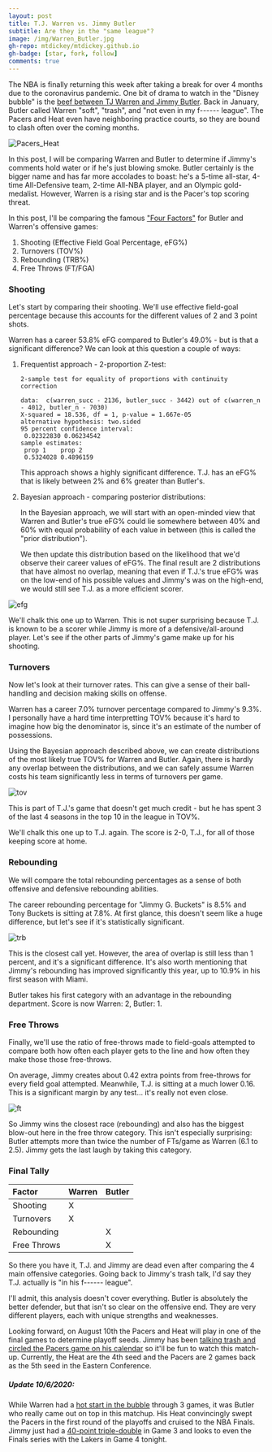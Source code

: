 ```yaml
---
layout: post
title: T.J. Warren vs. Jimmy Butler
subtitle: Are they in the "same league"?
image: /img/Warren_Butler.jpg
gh-repo: mtdickey/mtdickey.github.io
gh-badge: [star, fork, follow]
comments: true
---
```


The NBA is finally returning this week after taking a break for over 4 months due to the coronavirus pandemic.  One bit of drama to watch in the "Disney bubble" is the [beef between TJ Warren and Jimmy Butler](https://www.sbnation.com/nba/2020/1/8/21057795/jimmy-butler-vs-tj-warren-ejection-miami-heat-indiana-pacers-fight-trash-kisses).  Back in January, Butler called Warren "soft", "trash", and "not even in my f------ league".  The Pacers and Heat even have neighboring practice courts, so they are bound to clash often over the coming months.

![Pacers_Heat](https://raw.githubusercontent.com/mtdickey/mtdickey.github.io/master/img/Pacers_Heat.jpg)

In this post, I will be comparing Warren and Butler to determine if Jimmy's comments hold water or if he's just blowing smoke.  Butler certainly is the bigger name and has far more accolades to boast: he's a 5-time all-star, 4-time All-Defensive team, 2-time All-NBA player, and an Olympic gold-medalist.  However, Warren is a rising star and is the Pacer's top scoring threat.

In this post, I'll be comparing the famous ["Four Factors"](https://www.basketball-reference.com/about/factors.html) for Butler and Warren's offensive games:
  1. Shooting (Effective Field Goal Percentage, eFG%)
  2. Turnovers (TOV%)
  3. Rebounding (TRB%)
  4. Free Throws (FT/FGA)

### Shooting

Let's start by comparing their shooting.  We'll use effective field-goal percentage because this accounts for the different values of 2 and 3 point shots.

Warren has a career 53.8% eFG compared to Butler's 49.0% - but is that a significant difference?  We can look at this question a couple of ways:

 1. Frequentist approach - 2-proportion Z-test:
    
	```
	2-sample test for equality of proportions with continuity correction
	
	data:  c(warren_succ - 2136, butler_succ - 3442) out of c(warren_n - 4012, butler_n - 7030)
	X-squared = 18.536, df = 1, p-value = 1.667e-05
	alternative hypothesis: two.sided
	95 percent confidence interval:
	 0.02322830 0.06234542
	sample estimates:
	 prop 1    prop 2 
	 0.5324028 0.4896159
	```
	
	This approach shows a highly significant difference.  T.J. has an eFG% that is likely between 2% and 6% greater than Butler's.
	
 2. Bayesian approach - comparing posterior distributions:
	
	In the Bayesian approach, we will start with an open-minded view that Warren and Butler's true eFG% could lie somewhere between 40% and 60% with equal probability of each value in between (this is called the "prior distribution").
	
	We then update this distribution based on the likelihood that we'd observe their career values of eFG%.  The final result are 2 distributions that have almost no overlap, meaning that even if T.J.'s true eFG% was on the low-end of his possible values and Jimmy's was on the high-end, we would still see T.J. as a more efficient scorer.

![efg](https://raw.githubusercontent.com/mtdickey/mtdickey.github.io/master/img/Warren_Butler_efg.png)

We'll chalk this one up to Warren.  This is not super surprising because T.J. is known to be a scorer while Jimmy is more of a defensive/all-around player.  Let's see if the other parts of Jimmy's game make up for his shooting.

### Turnovers

Now let's look at their turnover rates.  This can give a sense of their ball-handling and decision making skills on offense.

Warren has a career 7.0% turnover percentage compared to Jimmy's 9.3%.  I personally have a hard time interpretting TOV% because it's hard to imagine how big the denominator is, since it's an estimate of the number of possessions.

Using the Bayesian approach described above, we can create distributions of the most likely true TOV% for Warren and Butler.  Again, there is hardly any overlap between the distributions, and we can safely assume Warren costs his team significantly less in terms of turnovers per game.

![tov](https://raw.githubusercontent.com/mtdickey/mtdickey.github.io/master/img/Warren_Butler_tov.png)

This is part of T.J.'s game that doesn't get much credit - but he has spent 3 of the last 4 seasons in the top 10 in the league in TOV%.  

We'll chalk this one up to T.J. again.  The score is 2-0, T.J., for all of those keeping score at home.

### Rebounding

We will compare the total rebounding percentages as a sense of both offensive and defensive rebounding abilities.

The career rebounding percentage for "Jimmy G. Buckets" is 8.5% and Tony Buckets is sitting at 7.8%.  At first glance, this doesn't seem like a huge difference, but let's see if it's statistically significant.

![trb](https://raw.githubusercontent.com/mtdickey/mtdickey.github.io/master/img/Warren_Butler_trb.png)

This is the closest call yet.  However, the area of overlap is still less than 1 percent, and it's a significant difference.  It's also worth mentioning that Jimmy's rebounding has improved significantly this year, up to 10.9% in his first season with Miami.

Butler takes his first category with an advantage in the rebounding department.  Score is now Warren: 2, Butler: 1.

### Free Throws

Finally, we'll use the ratio of free-throws made to field-goals attempted to compare both how often each player gets to the line and how often they make those those free-throws.

On average, Jimmy creates about 0.42 extra points from free-throws for every field goal attempted.  Meanwhile, T.J. is sitting at a much lower 0.16.  This is a significant margin by any test... it's really not even close.

![ft](https://raw.githubusercontent.com/mtdickey/mtdickey.github.io/master/img/Warren_Butler_ft.png)

So Jimmy wins the closest race (rebounding) and also has the biggest blow-out here in the free throw category.  This isn't especially surprising: Butler attempts more than twice the number of FTs/game as Warren (6.1 to 2.5).  Jimmy gets the last laugh by taking this category.

### Final Tally

|    Factor   | Warren | Butler |
| :---------- |:------ | :----- |
| Shooting    |   X    |        |
| Turnovers   |   X    |        |
| Rebounding  |        |    X   |
| Free Throws |        |    X   |



So there you have it, T.J. and Jimmy are dead even after comparing the 4 main offensive categories.  Going back to Jimmy's trash talk, I'd say they T.J. actually is "in his f------ league".

I'll admit, this analysis doesn't cover everything.  Butler is absolutely the better defender, but that isn't so clear on the offensive end.  They are very different players, each with unique strengths and weaknesses.

Looking forward, on August 10th the Pacers and Heat will play in one of the final games to determine playoff seeds.  Jimmy has been [talking trash and circled the Pacers game on his calendar](https://twitter.com/SBNation/status/1215112067335774208) so it'll be fun to watch this match-up.  Currently, the Heat are the 4th seed and the Pacers are 2 games back as the 5th seed in the Eastern Conference.

##### Update 10/6/2020:

While Warren had a [hot start in the bubble](https://www.sbnation.com/nba/2020/8/5/21355194/tj-warren-bubble-stats-highlights-videos-points) through 3 games, it was Butler who really came out on top in this matchup.  His Heat convincingly swept the Pacers in the first round of the playoffs and cruised to the NBA Finals.  Jimmy just had a [40-point triple-double](http://www.nba.com/article/2020/10/04/jimmy-butler-triple-double-finals) in Game 3 and looks to even the Finals series with the Lakers in Game 4 tonight.